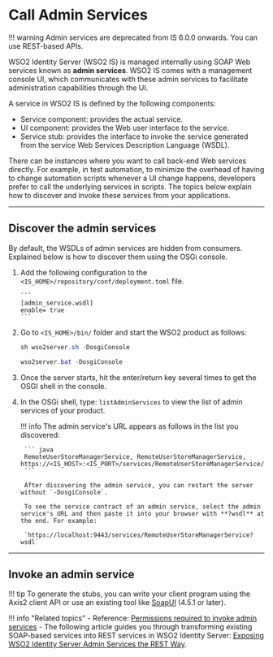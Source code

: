 # Call Admin Services

!!! warning
    Admin services are deprecated from IS 6.0.0 onwards. You can use REST-based APIs.

WSO2 Identity Server (WSO2 IS) is managed internally using SOAP Web services known as **admin services**. WSO2 IS comes with a management console UI, which communicates with these admin services to facilitate
administration capabilities through the UI.

A service in WSO2 IS is defined by the following components:

- Service component: provides the actual service.
- UI component: provides the Web user interface to the service.
- Service stub: provides the interface to invoke the service generated from the service Web Services Description Language (WSDL).

There can be instances where you want to call back-end Web services directly. For example, in test automation, to minimize the overhead of having to change automation scripts whenever a UI change happens, developers prefer to call the underlying services in scripts. The topics below explain how to discover and invoke these services from your applications.


---

## Discover the admin services

By default, the WSDLs of admin services are hidden from consumers. Explained below is how to discover them using the OSGi console.

1. Add the following configuration to the `<IS_HOME>/repository/conf/deployment.toml` file.

       ``` 
       [admin_service.wsdl] 
       enable= true
       ```

2. Go to `<IS_HOME>/bin/` folder and start the WSO2 product as follows:

    ``` java tab="In Linux Environment"
    sh wso2server.sh -DosgiConsole
    ```

    ``` java tab="In Windows Environment"
    wso2server.bat -DosgiConsole
    ```

3. Once the server starts, hit the enter/return key several times to get the OSGI shell in the console.

4. In the OSGi shell, type: `listAdminServices` to view the list of admin services of your product.
    <!-- ![Admin services list]({{base_path}}/assets/img/apis/admin-services-list.png) -->

    !!! info
        The admin service's URL appears as follows in the list you discovered:

        ``` java
        RemoteUserStoreManagerService, RemoteUserStoreManagerService, https://<IS_HOST>:<IS_PORT>/services/RemoteUserStoreManagerService/  
        ```
        
        After discovering the admin service, you can restart the server without `-DosgiConsole`.

        To see the service contract of an admin service, select the admin service's URL and then paste it into your browser with **?wsdl** at the end. For example:
    
        `https://localhost:9443/services/RemoteUserStoreManagerService?wsdl`

---

## Invoke an admin service

!!! tip
    To generate the stubs, you can write your client program using the Axis2 client API or use an existing tool like [SoapUI](http://www.soapui.org/) (4.5.1 or later).

!!! info "Related topics"
    -   Reference: [Permissions required to invoke admin services]({{base_path}}/references/permissions-required-to-invoke-admin-services)
    -   The following article guides you through transforming existing SOAP-based services into REST services in WSO2 Identity Server: [Exposing WSO2 Identity Server Admin Services the REST Way](http://wso2.com/library/articles/2016/10/article-exposing-wso2-identity-server-admin-services-the-rest-way/#step2).
